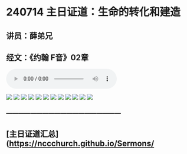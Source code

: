 # 240714 主日证道：生命的转化和建造
## 讲员：薛弟兄
## 经文：《约翰 F音》02章

<audio controls src="./240714.mp3"></audio>


![](./01.jpg)
![](./02.jpg)
![](./03.jpg)
![](./04.jpg)
![](./05.jpg)
![](./06.jpg)
![](./07.jpg)
![](./08.jpg)
![](./09.jpg)
![](./10.jpg)
![](./11.jpg)
![](./12.jpg)



### ———————————————————

## [主日证道汇总](https://nccchurch.github.io/Sermons/


